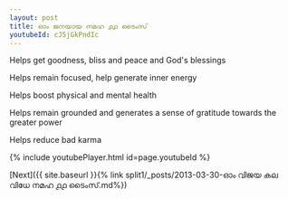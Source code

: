 ```yaml
---
layout: post
title: ഓം ജനയായ നമഹ ൧൧ ടൈംസ്
youtubeId: cJ5jGkPndIc
---
```

 
 
Helps get goodness, bliss and peace and God's blessings
 
Helps remain focused, help generate inner energy 
 
Helps boost physical and mental health 
 
Helps remain grounded and generates a sense of gratitude towards the greater power 
 
Helps reduce bad karma
 
 
 
 


{% include youtubePlayer.html id=page.youtubeId %}
 
[Next]({{ site.baseurl }}{% link  split1/_posts/2013-03-30-ഓം വിജയ കല വിധേ നമഹ ൧൧ ടൈംസ്.md%})
 
